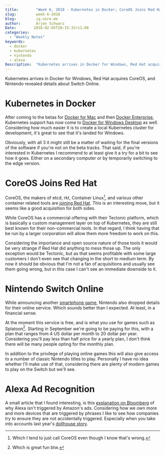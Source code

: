 ```yaml
---
title:        "Week 6, 2018 - Kubernetes in Docker; CoreOS Joins Red Hat; Nintendo Switch Online"
slug:         week-6-2018
blog:         ig.nore.me  
author:       Arjen Schwarz  
Date:        2018-02-05T20:15:32+11:00 
categories:   
  - "Weekly Notes"
keywords:
  - docker
  - kubernetes 
  - nintendo 
  - alexa 
Description:  "Kubernetes arrives in Docker for Windows, Red Hat acquires CoreOS, and Nintendo revealed details about Switch Online."
---
```


Kubernetes arrives in Docker for Windows, Red Hat acquires CoreOS, and Nintendo revealed details about Switch Online.

# Kubernetes in Docker

After coming to the betas for [Docker for Mac](/weekly-notes/week-3-2018/) and then [Docker Enterprise](https://blog.docker.com/2018/01/docker-ee-kubernetes/), Kubernetes support has now come to [Docker for Windows Desktop](https://blog.docker.com/2018/01/docker-windows-desktop-now-kubernetes/) as well. Considering how much easier it is to create a local Kubernetes cluster for development, it's great to see that it's landed for Windows.

Obviously, with all 3 it might still be a matter of waiting for the final versions of the software if you're not on the beta tracks. That said, if you're interested in Kubernetes I recommend to at least give it a try for a bit to see how it goes. Either on a secondary computer or by temporarily switching to the edge version.

# CoreOS Joins Red Hat

CoreOS, the makers of etcd, rkt, Container Linux[^1], and various other container related tools are [joining Red Hat](https://coreos.com/blog/coreos-agrees-to-join-red-hat/). This is an interesting move, but it seems like a good acquisition for both sides. 

While CoreOS has a commercial offering with their Tectonic platform, which is basically a custom management layer on top of Kubernetes, they are still best known for their non-commercial tools. In that regard, I think having that be run by a larger corporation will allow them more freedom to work on this. 

Considering the importance and open source nature of those tools it would be very strange if Red Hat did anything to mess those up. The only exception would be Tectonic, but as that seems profitable with some large customers I don't even see that changing in the short to medium term. By now it should be obvious that I'm not a fan of acquisitions and usually see them going wrong, but in this case I can't see an immediate downside to it.

# Nintendo Switch Online

While announcing another [smartphone game](https://www.polygon.com/2018/1/31/16958122/mario-kart-tour-smartphone-nintendo-switch-online), Nintendo also dropped details for their online service. Which sounds better than I expected. At least, in a financial sense.

At the moment this service is free, and is what you use for games such as Splatoon[^2]. Starting in September we're going to be paying for this, with a plan that ranges from 4 US dollar per month to 20 dollar per year. Considering you'll pay less than half price for a yearly plan, I don't think there will be many people opting for the monthly plan.

In addition to the privilege of playing online games this will also give access to a number of classic Nintendo titles to play. Personally I have no idea whether I'll make use of that, considering there are plenty of modern games to play on the Switch but we'll see.

# Alexa Ad Recognition

A small article that I found interesting, is this [explanation on Bloomberg](https://www.bloomberg.com/news/articles/2018-02-02/here-s-why-alexa-won-t-light-up-during-amazon-s-super-bowl-ad) of why Alexa isn't triggered by Amazon's ads. Considering how we own more and more devices that are triggered by phrases I like to see how companies try to ensure they are not accidentally triggered. Especially when you take into accounts last year's [dollhouse story](https://www.theregister.co.uk/2017/01/07/tv_anchor_says_alexa_buy_me_a_dollhouse_and_she_does/).

[^1]:	Which I tend to just call CoreOS even though I know that's wrong.

[^2]:	Which is great fun btw.
